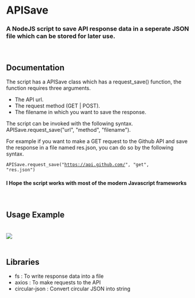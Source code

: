 # APISave

### A NodeJS script to save API response data in a seperate JSON file which can be stored for later use.

<br />

## Documentation

The script has a APISave class which has a request_save() function, the function requires three arguments.

- The API url.
- The request method (GET | POST).
- The filename in which you want to save the response.

The script can be invoked with the following syntax. <br />
APISave.request_save("url", "method", "filename").

For example if you want to make a GET request to the Github API and save the response in a file named res.json, you can do so by the following syntax. <br />

<code>APISave.request_save("https://api.github.com/", "get", "res.json")</code>

#### I Hope the script works with most of the modern Javascript frameworks

<br />

## Usage Example

<img src="https://i.ibb.co/Pg17z7Z/code.png" style="margin: 20px 0" onclick="this.src"/>

<br />

## Libraries

- fs : To write response data into a file
- axios : To make requests to the API
- circular-json : Convert circular JSON into string
